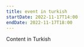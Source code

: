 ```yaml
---
title: event in turkish
startDate: 2022-11-17T14:00
endDate: 2022-11-17T18:00
---
```

Content in Turkish
